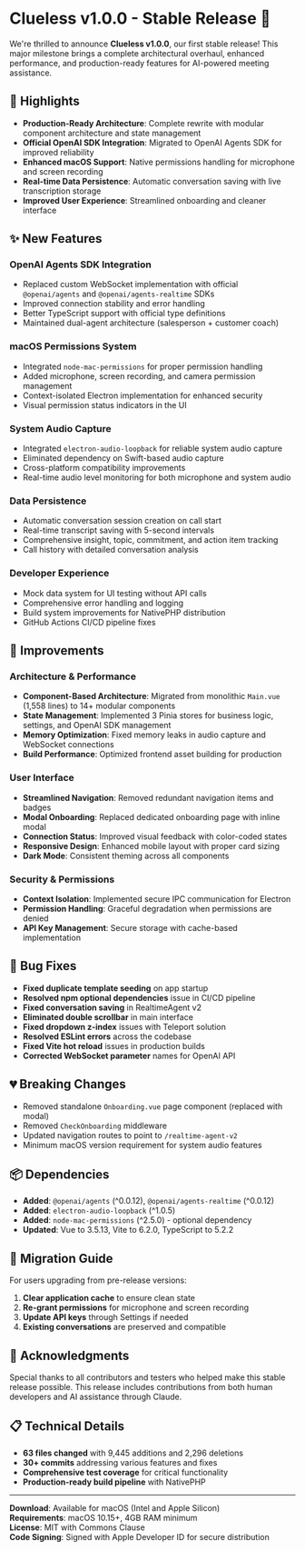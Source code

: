 # Clueless v1.0.0 - Stable Release 🎉

We're thrilled to announce **Clueless v1.0.0**, our first stable release! This major milestone brings a complete architectural overhaul, enhanced performance, and production-ready features for AI-powered meeting assistance.

## 🌟 Highlights

- **Production-Ready Architecture**: Complete rewrite with modular component architecture and state management
- **Official OpenAI SDK Integration**: Migrated to OpenAI Agents SDK for improved reliability
- **Enhanced macOS Support**: Native permissions handling for microphone and screen recording
- **Real-time Data Persistence**: Automatic conversation saving with live transcription storage
- **Improved User Experience**: Streamlined onboarding and cleaner interface

## ✨ New Features

### OpenAI Agents SDK Integration
- Replaced custom WebSocket implementation with official `@openai/agents` and `@openai/agents-realtime` SDKs
- Improved connection stability and error handling
- Better TypeScript support with official type definitions
- Maintained dual-agent architecture (salesperson + customer coach)

### macOS Permissions System
- Integrated `node-mac-permissions` for proper permission handling
- Added microphone, screen recording, and camera permission management
- Context-isolated Electron implementation for enhanced security
- Visual permission status indicators in the UI

### System Audio Capture
- Integrated `electron-audio-loopback` for reliable system audio capture
- Eliminated dependency on Swift-based audio capture
- Cross-platform compatibility improvements
- Real-time audio level monitoring for both microphone and system audio

### Data Persistence
- Automatic conversation session creation on call start
- Real-time transcript saving with 5-second intervals
- Comprehensive insight, topic, commitment, and action item tracking
- Call history with detailed conversation analysis

### Developer Experience
- Mock data system for UI testing without API calls
- Comprehensive error handling and logging
- Build system improvements for NativePHP distribution
- GitHub Actions CI/CD pipeline fixes

## 🔧 Improvements

### Architecture & Performance
- **Component-Based Architecture**: Migrated from monolithic `Main.vue` (1,558 lines) to 14+ modular components
- **State Management**: Implemented 3 Pinia stores for business logic, settings, and OpenAI SDK management
- **Memory Optimization**: Fixed memory leaks in audio capture and WebSocket connections
- **Build Performance**: Optimized frontend asset building for production

### User Interface
- **Streamlined Navigation**: Removed redundant navigation items and badges
- **Modal Onboarding**: Replaced dedicated onboarding page with inline modal
- **Connection Status**: Improved visual feedback with color-coded states
- **Responsive Design**: Enhanced mobile layout with proper card sizing
- **Dark Mode**: Consistent theming across all components

### Security & Permissions
- **Context Isolation**: Implemented secure IPC communication for Electron
- **Permission Handling**: Graceful degradation when permissions are denied
- **API Key Management**: Secure storage with cache-based implementation

## 🐛 Bug Fixes

- **Fixed duplicate template seeding** on app startup
- **Resolved npm optional dependencies** issue in CI/CD pipeline
- **Fixed conversation saving** in RealtimeAgent v2
- **Eliminated double scrollbar** in main interface
- **Fixed dropdown z-index** issues with Teleport solution
- **Resolved ESLint errors** across the codebase
- **Fixed Vite hot reload** issues in production builds
- **Corrected WebSocket parameter** names for OpenAI API

## 💔 Breaking Changes

- Removed standalone `Onboarding.vue` page component (replaced with modal)
- Removed `CheckOnboarding` middleware
- Updated navigation routes to point to `/realtime-agent-v2`
- Minimum macOS version requirement for system audio features

## 📦 Dependencies

- **Added**: `@openai/agents` (^0.0.12), `@openai/agents-realtime` (^0.0.12)
- **Added**: `electron-audio-loopback` (^1.0.5)
- **Added**: `node-mac-permissions` (^2.5.0) - optional dependency
- **Updated**: Vue to 3.5.13, Vite to 6.2.0, TypeScript to 5.2.2

## 🔄 Migration Guide

For users upgrading from pre-release versions:

1. **Clear application cache** to ensure clean state
2. **Re-grant permissions** for microphone and screen recording
3. **Update API keys** through Settings if needed
4. **Existing conversations** are preserved and compatible

## 🙏 Acknowledgments

Special thanks to all contributors and testers who helped make this stable release possible. This release includes contributions from both human developers and AI assistance through Claude.

## 📋 Technical Details

- **63 files changed** with 9,445 additions and 2,296 deletions
- **30+ commits** addressing various features and fixes
- **Comprehensive test coverage** for critical functionality
- **Production-ready build pipeline** with NativePHP

---

**Download**: Available for macOS (Intel and Apple Silicon)  
**Requirements**: macOS 10.15+, 4GB RAM minimum  
**License**: MIT with Commons Clause  
**Code Signing**: Signed with Apple Developer ID for secure distribution